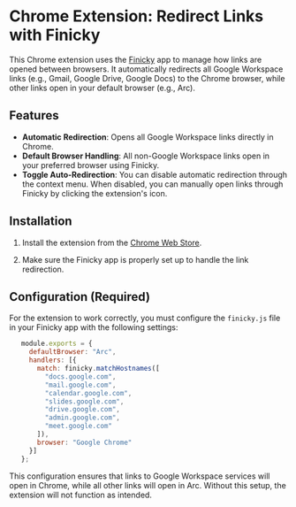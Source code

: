 # Chrome Extension: Redirect Links with Finicky

This Chrome extension uses the [Finicky](https://johnste.github.io/finicky/) app to manage how links are opened between browsers. It automatically redirects all Google Workspace links (e.g., Gmail, Google Drive, Google Docs) to the Chrome browser, while other links open in your default browser (e.g., Arc).

## Features

- **Automatic Redirection**: Opens all Google Workspace links directly in Chrome.
- **Default Browser Handling**: All non-Google Workspace links open in your preferred browser using Finicky.
- **Toggle Auto-Redirection**: You can disable automatic redirection through the context menu. When disabled, you can manually open links through Finicky by clicking the extension's icon.

## Installation

1. Install the extension from the [Chrome Web Store](https://chromewebstore.google.com/detail/archrome/opfajgjfkddfplcdkclikefccndaonml).

2. Make sure the Finicky app is properly set up to handle the link redirection.

## Configuration (Required)

For the extension to work correctly, you must configure the `finicky.js` file in your Finicky app with the following settings:

```javascript
   module.exports = {
     defaultBrowser: "Arc",
     handlers: [{
       match: finicky.matchHostnames([
         "docs.google.com",
         "mail.google.com",
         "calendar.google.com",
         "slides.google.com",
         "drive.google.com",
         "admin.google.com",
         "meet.google.com"
       ]),
       browser: "Google Chrome"
     }]
   };
```
This configuration ensures that links to Google Workspace services will open in Chrome, while all other links will open in Arc. Without this setup, the extension will not function as intended.
